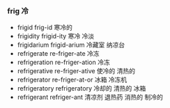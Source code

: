 ### frig 冷

- frigid frig-id 寒冷的
- frigidity frigid-ity 寒冷 冷淡
- frigidarium frigid-arium 冷藏室 纳凉台
- refrigerate re-friger-ate 冷冻
- refrigeration re-friger-ation 冷冻
- refrigerative re-friger-ative 使冷的 清热的
- refrigerator re-friger-at-or 冰箱 冷冻机 
- refrigeratory refrigeratory  冷却的 清热的  冰箱
- refrigerant refriger-ant 清凉剂  退热药 消热的  制冷的

